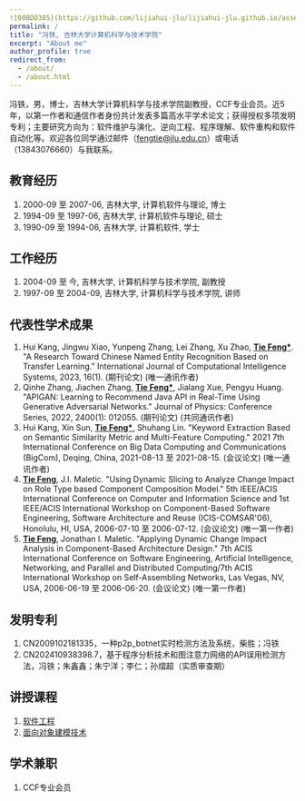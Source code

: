 ```yaml
---
![00BDD385](https://github.com/lijiahui-jlu/lijiahui-jlu.github.io/assets/149639643/89846308-81d3-4d8e-8f26-7f4f3d8bc4c4)
permalink: /
title: "冯铁, 吉林大学计算机科学与技术学院"
excerpt: "About me"
author_profile: true
redirect_from: 
  - /about/
  - /about.html
---
```


冯铁，男，博士，吉林大学计算机科学与技术学院副教授，CCF专业会员。近5年，以第一作者和通信作者身份共计发表多篇高水平学术论文；获得授权多项发明专利；主要研究方向为：软件维护与演化、逆向工程、程序理解、软件重构和软件自动化等。欢迎各位同学通过邮件（fengtie@jlu.edu.cn）或电话（13843076660）与我联系。

## 教育经历
1. 2000-09 至 2007-06, 吉林大学, 计算机软件与理论, 博士
2. 1994-09 至 1997-06, 吉林大学, 计算机软件与理论, 硕士
3. 1990-09 至 1994-06, 吉林大学, 计算机软件, 学士

## 工作经历
1. 2004-09 至 今, 吉林大学, 计算机科学与技术学院, 副教授
2. 1997-09 至 2004-09, 吉林大学, 计算机科学与技术学院, 讲师

## 代表性学术成果
1. Hui Kang, Jingwu Xiao, Yunpeng Zhang, Lei Zhang, Xu Zhao, __<u>Tie Feng*</u>__. "A Research Toward Chinese Named Entity Recognition Based on Transfer Learning." International Journal of Computational Intelligence Systems, 2023, 16(1). (期刊论文) (唯一通讯作者)
2. Qinhe Zhang, Jiachen Zhang, __<u>Tie Feng*</u>__, Jialang Xue, Pengyu Huang. "APIGAN: Learning to Recommend Java API in Real-Time Using Generative Adversarial Networks." Journal of Physics: Conference Series, 2022, 2400(1): 012055. (期刊论文) (共同通讯作者)
3. Hui Kang, Xin Sun, __<u>Tie Feng*</u>__, Shuhang Lin. "Keyword Extraction Based on Semantic Similarity Metric and Multi-Feature Computing." 2021 7th International Conference on Big Data Computing and Communications (BigCom), Deqing, China, 2021-08-13 至 2021-08-15. (会议论文) (唯一通讯作者)
4. __<u>Tie Feng</u>__, J.I. Maletic. "Using Dynamic Slicing to Analyze Change Impact on Role Type based Component Composition Model." 5th IEEE/ACIS International Conference on Computer and Information Science and 1st IEEE/ACIS International Workshop on Component-Based Software Engineering, Software Architecture and Reuse (ICIS-COMSAR'06), Honolulu, HI, USA, 2006-07-10 至 2006-07-12. (会议论文) (唯一第一作者)
5. __<u>Tie Feng</u>__, Jonathan I. Maletic. "Applying Dynamic Change Impact Analysis in Component-Based Architecture Design." 7th ACIS International Conference on Software Engineering, Artificial Intelligence, Networking, and Parallel and Distributed Computing/7th ACIS International Workshop on Self-Assembling Networks, Las Vegas, NV, USA, 2006-06-19 至 2006-06-20. (会议论文) (唯一第一作者)


## 发明专利
1. CN2009102181335，一种p2p_botnet实时检测方法及系统，柴胜；冯铁
2. CN202410938398.7，基于程序分析技术和图注意力网络的API误用检测方法，冯铁；朱鑫鑫；朱宁洋；李仁；孙熠超（实质审查期）

## 讲授课程
1. [软件工程](https://ccst.jlu.edu.cn/info/1059/3330.htm)
2. [面向对象建模技术](https://ccst.jlu.edu.cn/info/1059/3406.htm) 


## 学术兼职
1. CCF专业会员
